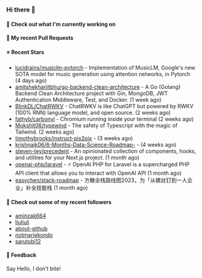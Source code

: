 ### Hi there 👋

#### 👷 Check out what I'm currently working on

#### 🔨 My recent Pull Requests


#### ⭐ Recent Stars

- [lucidrains/musiclm-pytorch](https://github.com/lucidrains/musiclm-pytorch) - Implementation of MusicLM, Google&#39;s new SOTA model for music generation using attention networks, in Pytorch (4 days ago)
- [amitshekhariitbhu/go-backend-clean-architecture](https://github.com/amitshekhariitbhu/go-backend-clean-architecture) - A Go (Golang) Backend Clean Architecture project with Gin, MongoDB, JWT Authentication Middleware, Test, and Docker. (1 week ago)
- [BlinkDL/ChatRWKV](https://github.com/BlinkDL/ChatRWKV) - ChatRWKV is like ChatGPT but powered by RWKV (100% RNN) language model, and open source. (2 weeks ago)
- [fathyb/carbonyl](https://github.com/fathyb/carbonyl) - Chromium running inside your terminal (2 weeks ago)
- [Mokshit06/typewind](https://github.com/Mokshit06/typewind) - The safety of Typescript with the magic of Tailwind. (2 weeks ago)
- [timothybrooks/instruct-pix2pix](https://github.com/timothybrooks/instruct-pix2pix) -  (3 weeks ago)
- [krishnaik06/6-Months-Data-Science-Roadmap-](https://github.com/krishnaik06/6-Months-Data-Science-Roadmap-) -  (4 weeks ago)
- [steven-tey/precedent](https://github.com/steven-tey/precedent) - An opinionated collection of components, hooks, and utilities for your Next.js project. (1 month ago)
- [openai-php/laravel](https://github.com/openai-php/laravel) - ⚡️ OpenAI PHP for Laravel is a supercharged PHP API client that allows you to interact with OpenAI API (1 month ago)
- [easychen/stack-roadmap](https://github.com/easychen/stack-roadmap) - 方糖全栈路线图2023，为「从螺丝钉到一人企业」补全技能栈 (1 month ago)

#### 👯 Check out some of my recent followers

- [aminzak664](https://github.com/aminzak664)
- [liuliuli](https://github.com/liuliuli)
- [about-github](https://github.com/about-github)
- [notmariekondo](https://github.com/notmariekondo)
- [sarutobi12](https://github.com/sarutobi12)

#### 💬 Feedback

Say Hello, I don't bite!